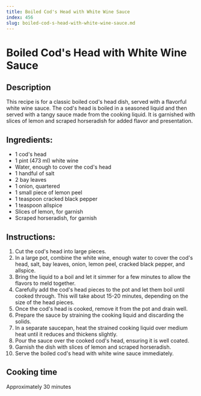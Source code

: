 ```yaml
---
title: Boiled Cod's Head with White Wine Sauce
index: 456
slug: boiled-cod-s-head-with-white-wine-sauce.md
---
```


# Boiled Cod's Head with White Wine Sauce

## Description
This recipe is for a classic boiled cod's head dish, served with a flavorful white wine sauce. The cod's head is boiled in a seasoned liquid and then served with a tangy sauce made from the cooking liquid. It is garnished with slices of lemon and scraped horseradish for added flavor and presentation.

## Ingredients:
- 1 cod's head
- 1 pint (473 ml) white wine
- Water, enough to cover the cod's head
- 1 handful of salt
- 2 bay leaves
- 1 onion, quartered
- 1 small piece of lemon peel
- 1 teaspoon cracked black pepper
- 1 teaspoon allspice
- Slices of lemon, for garnish
- Scraped horseradish, for garnish

## Instructions:
1. Cut the cod's head into large pieces.
2. In a large pot, combine the white wine, enough water to cover the cod's head, salt, bay leaves, onion, lemon peel, cracked black pepper, and allspice.
3. Bring the liquid to a boil and let it simmer for a few minutes to allow the flavors to meld together.
4. Carefully add the cod's head pieces to the pot and let them boil until cooked through. This will take about 15-20 minutes, depending on the size of the head pieces.
5. Once the cod's head is cooked, remove it from the pot and drain well.
6. Prepare the sauce by straining the cooking liquid and discarding the solids.
7. In a separate saucepan, heat the strained cooking liquid over medium heat until it reduces and thickens slightly.
8. Pour the sauce over the cooked cod's head, ensuring it is well coated.
9. Garnish the dish with slices of lemon and scraped horseradish.
10. Serve the boiled cod's head with white wine sauce immediately.

## Cooking time
Approximately 30 minutes